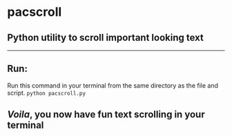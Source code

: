 # pacscroll
## Python utility to scroll important looking text

---
## Run:

Run this command in your terminal from the same directory as the file and script.
`python pacscroll.py`

***Voila***, you now have fun text scrolling in your terminal
---
